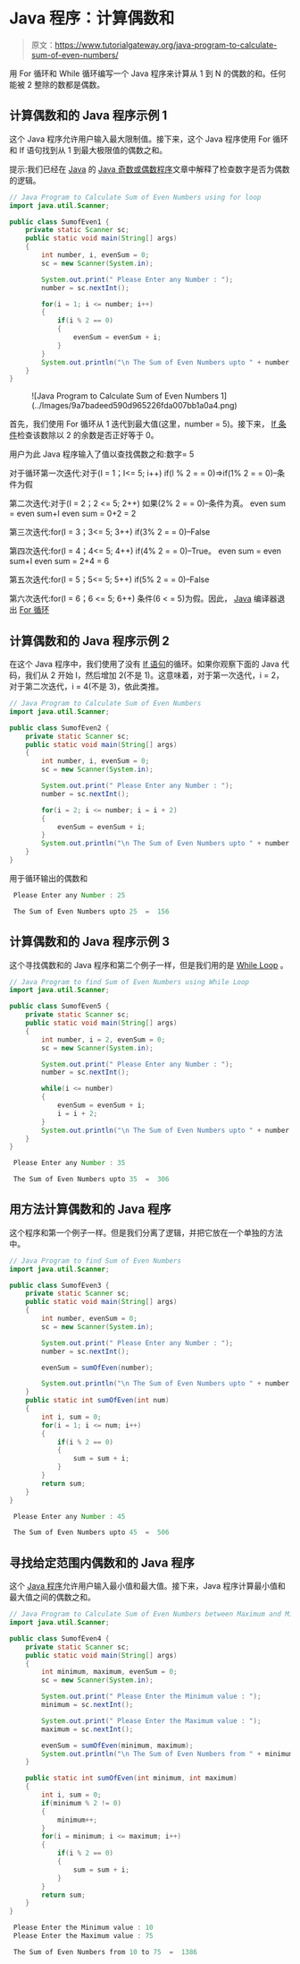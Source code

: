 # Java 程序：计算偶数和

> 原文：<https://www.tutorialgateway.org/java-program-to-calculate-sum-of-even-numbers/>

用 For 循环和 While 循环编写一个 Java 程序来计算从 1 到 N 的偶数的和。任何能被 2 整除的数都是偶数。

## 计算偶数和的 Java 程序示例 1

这个 Java 程序允许用户输入最大限制值。接下来，这个 Java 程序使用 For 循环和 If 语句找到从 1 到最大极限值的偶数之和。

提示:我们已经在 [Java](https://www.tutorialgateway.org/java-tutorial/) 的 [Java 奇数或偶数程序](https://www.tutorialgateway.org/java-odd-even-program/)文章中解释了检查数字是否为偶数的逻辑。

```java
// Java Program to Calculate Sum of Even Numbers using for loop
import java.util.Scanner;

public class SumofEven1 {
	private static Scanner sc;
	public static void main(String[] args) 
	{
		int number, i, evenSum = 0;
		sc = new Scanner(System.in);

		System.out.print(" Please Enter any Number : ");
		number = sc.nextInt();	

		for(i = 1; i <= number; i++)
		{
			if(i % 2 == 0)
			{
				evenSum = evenSum + i; 
			}
		}
		System.out.println("\n The Sum of Even Numbers upto " + number + "  =  " + evenSum);
	}
}
```

<figure class="wp-block-image">![Java Program to Calculate Sum of Even Numbers 1](../Images/9a7badeed590d965226fda007bb1a0a4.png)</figure>

首先，我们使用 For 循环从 1 迭代到最大值(这里，number = 5)。接下来， [If 条件](https://www.tutorialgateway.org/java-if-statement/)检查该数除以 2 的余数是否正好等于 0。

用户为此 Java 程序输入了值以查找偶数之和:数字= 5

对于循环第一次迭代:对于(I = 1；I<= 5; i++)
if(I % 2 = = 0)=>if(1% 2 = = 0)–条件为假

第二次迭代:对于(I = 2；2 <= 5; 2++)
如果(2% 2 = = 0)–条件为真。
even sum = even sum+I
even sum = 0+2 = 2

第三次迭代:for(I = 3；3<= 5; 3++)
if(3% 2 = = 0)–False

第四次迭代:for(I = 4；4<= 5; 4++)
if(4% 2 = = 0)–True。
even sum = even sum+I
even sum = 2+4 = 6

第五次迭代:for(I = 5；5<= 5; 5++)
if(5% 2 = = 0)–False

第六次迭代:for(I = 6；6 <= 5; 6++)
条件(6 < = 5)为假。因此， [Java](https://www.tutorialgateway.org/java-tutorial/) 编译器退出 [For 循环](https://www.tutorialgateway.org/java-for-loop/)

## 计算偶数和的 Java 程序示例 2

在这个 Java 程序中，我们使用了没有 [If 语句](https://www.tutorialgateway.org/if-statement-in-c/)的循环。如果你观察下面的 Java 代码，我们从 2 开始 I，然后增加 2(不是 1)。这意味着，对于第一次迭代，i = 2，对于第二次迭代，i = 4(不是 3)，依此类推。

```java
// Java Program to Calculate Sum of Even Numbers
import java.util.Scanner;

public class SumofEven2 {
	private static Scanner sc;
	public static void main(String[] args) 
	{
		int number, i, evenSum = 0;
		sc = new Scanner(System.in);

		System.out.print(" Please Enter any Number : ");
		number = sc.nextInt();	

		for(i = 2; i <= number; i = i + 2)
		{
			evenSum = evenSum + i; 
		}
		System.out.println("\n The Sum of Even Numbers upto " + number + "  =  " + evenSum);
	}
}
```

用于循环输出的偶数和

```java
 Please Enter any Number : 25

 The Sum of Even Numbers upto 25  =  156
```

## 计算偶数和的 Java 程序示例 3

这个寻找偶数和的 Java 程序和第二个例子一样，但是我们用的是 [While Loop](https://www.tutorialgateway.org/java-while-loop/) 。

```java
// Java Program to find Sum of Even Numbers using While Loop
import java.util.Scanner;

public class SumofEven5 {
	private static Scanner sc;
	public static void main(String[] args) 
	{
		int number, i = 2, evenSum = 0;
		sc = new Scanner(System.in);

		System.out.print(" Please Enter any Number : ");
		number = sc.nextInt();	

		while(i <= number)
		{
			evenSum = evenSum + i; 
			i = i + 2;
		}
		System.out.println("\n The Sum of Even Numbers upto " + number + "  =  " + evenSum);
	}
}
```

```java
 Please Enter any Number : 35

 The Sum of Even Numbers upto 35  =  306
```

## 用方法计算偶数和的 Java 程序

这个程序和第一个例子一样。但是我们分离了逻辑，并把它放在一个单独的方法中。

```java
// Java Program to find Sum of Even Numbers
import java.util.Scanner;

public class SumofEven3 {
	private static Scanner sc;
	public static void main(String[] args) 
	{
		int number, evenSum = 0;
		sc = new Scanner(System.in);

		System.out.print(" Please Enter any Number : ");
		number = sc.nextInt();

		evenSum = sumOfEven(number);

		System.out.println("\n The Sum of Even Numbers upto " + number + "  =  " + evenSum);
	}
	public static int sumOfEven(int num)
	{
		int i, sum = 0;
		for(i = 1; i <= num; i++)
		{
			if(i % 2 == 0)
			{
				sum = sum + i; 
			}
		}
		return sum;
	}
}
```

```java
 Please Enter any Number : 45

 The Sum of Even Numbers upto 45  =  506
```

## 寻找给定范围内偶数和的 Java 程序

这个 [Java 程序](https://www.tutorialgateway.org/learn-java-programs/)允许用户输入最小值和最大值。接下来，Java 程序计算最小值和最大值之间的偶数之和。

```java
// Java Program to Calculate Sum of Even Numbers between Maximum and Minimum
import java.util.Scanner;

public class SumofEven4 {
	private static Scanner sc;
	public static void main(String[] args) 
	{
		int minimum, maximum, evenSum = 0;
		sc = new Scanner(System.in);

		System.out.print(" Please Enter the Minimum value : ");
		minimum = sc.nextInt();	

		System.out.print(" Please Enter the Maximum value : ");
		maximum = sc.nextInt();	

		evenSum = sumOfEven(minimum, maximum);	
		System.out.println("\n The Sum of Even Numbers from " + minimum + " to " + maximum + "  =  " + evenSum);
	}

	public static int sumOfEven(int minimum, int maximum)
	{
		int i, sum = 0;
		if(minimum % 2 != 0)
		{
			minimum++;
		}
		for(i = minimum; i <= maximum; i++)
		{
			if(i % 2 == 0)
			{
				sum = sum + i;  
			}
		}
		return sum;
	}
}
```

```java
 Please Enter the Minimum value : 10
 Please Enter the Maximum value : 75

 The Sum of Even Numbers from 10 to 75  =  1386
```